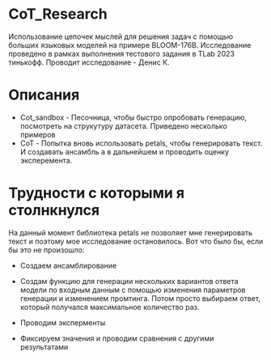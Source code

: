 # CoT_Research
Использование цепочек мыслей для решения задач с помощью больших языковых моделей на примере BLOOM-176B. Исследование проведено в рамках выполнения тестового задания в TLab 2023 тинькофф. Проводит исследование - Денис К.

# Описания 
 - Cot_sandbox - Песочница, чтобы быстро опробовать генерацию, посмотреть на струкутуру датасета. Приведено несколько примеров
 - CoT - Попытка вновь использовать petals, чтобы генерировать текст. И создавать ансамбль а в дальнейшем и проводить оценку эксперемента. 
 
 
 # Трудности с которыми я столнкнулся 
 
На данный момент библиотека petals не позволяет мне генерировать текст и поэтому мое исследование остановилось. Вот что было бы, если бы это не произошло:
 - Создаем ансамблирование
 - Создам функцию для генерации нескольких вариантов ответа модели по входным данным с помощью изменения параметров генерации и изменением промтинга. Потом просто выбираем ответ, который получался максимальное количество раз.

 - Проводим эксперменты
 - Фиксируем значения и проводим сравнения с другими результатами 
